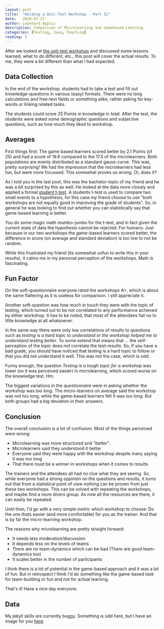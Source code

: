 ```yaml
---
layout: post
title:  "Holding a Unit-Test Workshop - Part II"
date:   2020-07-23
author: Leonhard Applis
description: Comparison of Microlearning and Gamebased Learning
categories: [Testing, Java, Teaching]
reading: 5
---
```


After we looked at [the unit-test workshop](https://github.com/Twonki/UnitShop) and discussed some lessons learned, what to do different, etc., 
this post will cover the actual results. 
To me, they were a bit different than what I had expected. 

## Data Collection 

In the end of the workshop, students had to take a test and fill out knowledge-questions in various (easy) formats. 
There were no long calculations and free-text fields or something alike, rather asking for key-words or linking related tasks. 

The students could score 25 Points in knowledge in total. 
After the test, the students were asked some demographic questions and subjective questions, such as how much they liked to workshop. 

## Averages

First things first: The game based learners scored better by 2.1 Points (of 25) and had a score of 19.6 compared to the 17.5 of the microlearners. 
Both populations are evenly distributed as a standard gauss-curve. 
This was, pretty surprising! We had the impression that the microlearners had less fun, but were more focussed. This somewhat proves us wrong. Or, does it? 

As I told you in the last post, this was the bachelor-topic of my friend and he was a bit surprised by this as well. 
He looked at the data more closely and applied a formal [student t-test](https://en.wikipedia.org/wiki/Student%27s_t-test). 
A students t-test is used to compare two small events to a hypothesis, for this case my friend choose to use "both workshops are not equally good in improving the grade of students". 
So, in general he was looking to find out whether you can statistically say that game-based learning is better. 

You do some magic math mumbo-jumbo for the t-test, and in fact given the current state of data the hypothesis cannot be rejected. 
For humans: Just because in our two workshops the game-based learners scored better, the difference in score (on average and standard deviation) is too low to not be random. 

While this frustrated my friend (its somewhat unfun to write this in your results), it calms me in my personal perception of the workshops. Math is fascinating. 

## Fun Factor 

On the soft-questionnaire everyone rated the workshops A+, which is about the same flattering as it is useless for comparison. I still appreciate it. 

Another soft-question was how much in touch they were with the topic of testing, which turned out to be not correlated to any performance achieved by either workshop. 
It has to be noted, that most of the attendees hat no to little knowledge at all whatsoever. 

In the same way there were only low correlations of results to questions such as *testing is a hard topic to understand* or *the workshop helped me to understand testing better*. 
To some extend that means that ... the self-perception of the topic does not correlate the test-results. 
So, if you have a bad grade, you should have noticed that testing is a hard topic to follow or that you did not understand it well. This was not the case, which is odd. 

Funny enough, the question *Testing is a tough topic for a workshop* was lower (so it was perceived easier) in microlearning, which scored worse on the knowledge test. Hm. 

The biggest variations in the questionnaire were in asking whether the workshop was *too long*. 
The micro-learners on average said the workshop was not too long, while the game-based learners felt it was too long. 
But both groups had a big deviation in their answers. 

## Conclusion

The overall conclusion is a lot of confusion. 
Most of the things perceived were wrong:

- Microlearning was more structured and *"better"*.
- Microlearners said they understood it better
- Everyone said they were happy with the workshop despite many saying it was too long
- That there must be a *winner* in workshops when it comes to results

The trainers and the attendees all had no clue what they are seeing. 
So, while everyone had a strong oppinion on the questions and results, it turns out that from a statistical point of view nothing can be proven from just these two workshops. 
This can be solved with repeating the workshops, and maybe find a more divers group. As now all the resources are there, it can easily be repeated. 

Until then, I'd go with a very simple metric which workshop to choose: Do the one thats easier (and more comfortable) for you as the trainer. 
And that is by far the micro-learning workshop. 

The reasons why microlearning are pretty straight forward: 

- It needs less moderation/discussion 
- It depends less on the levels of teams 
- There are no team-dynamics which can be bad (There are good team-dynamics too)
- It scales better in the number of participants

I think there is a lot of potential in the game-based approach and it was a lot of fun. 
But in retrospect I think I'd do something like the game-based task for team-building or fun and not for actual learning. 

That's it! Have a nice day everyone. 

## Data 

My jekyll skills are currently buggy. Something is odd here, but I have an image for you [here](/assets/workshopdata.PNG). 

